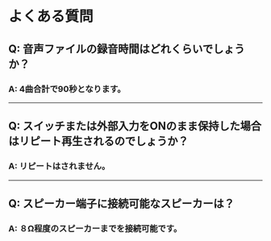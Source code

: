# よくある質問

## Q: 音声ファイルの録音時間はどれくらいでしょうか？

### A: 4曲合計で90秒となります。

----

## Q: スイッチまたは外部入力をONのまま保持した場合はリピート再生されるのでしょうか？

### A: リピートはされません。

----

## Q: スピーカー端子に接続可能なスピーカーは？

### A: ８Ω程度のスピーカーまでを接続可能です。
